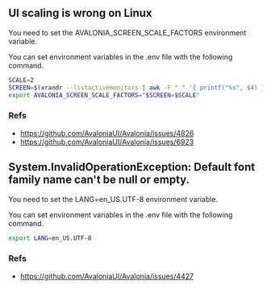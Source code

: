 ## UI scaling is wrong on Linux

You need to set the AVALONIA_SCREEN_SCALE_FACTORS environment variable.

You can set environment variables in the .env file with the following command.

```sh
SCALE=2
SCREEN=$(xrandr --listactivemonitors | awk -F " " '{ printf("%s", $4) }')
export AVALONIA_SCREEN_SCALE_FACTORS="$SCREEN=$SCALE"
```

### Refs
- https://github.com/AvaloniaUI/Avalonia/issues/4826
- https://github.com/AvaloniaUI/Avalonia/issues/6923

## System.InvalidOperationException: Default font family name can't be null or empty.

You need to set the LANG=en_US.UTF-8 environment variable.

You can set environment variables in the .env file with the following command.

```sh
export LANG=en_US.UTF-8
```

### Refs
- https://github.com/AvaloniaUI/Avalonia/issues/4427
